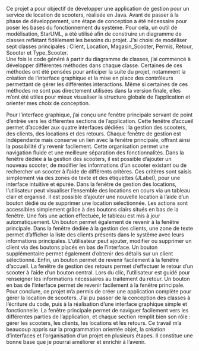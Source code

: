 Ce projet a pour objectif de développer une application de gestion pour un service de location de scooters, réalisée en Java. Avant de passer à la phase de développement, une étape de conception a été nécessaire pour poser les bases du fonctionnement du système. Pour cela, un outil de modélisation, StarUML, a été utilisé afin de construire un diagramme de classes reflétant fidèlement les besoins du projet.
J’ai choisi de modéliser sept classes principales : Client, Location, Magasin_Scooter, Permis, Retour, Scooter et Type_Scooter.  
Une fois le code généré à partir du diagramme de classes, j’ai commencé à développer différentes méthodes dans chaque classe. Certaines de ces méthodes ont été pensées pour anticiper la suite du projet, notamment la création de l’interface graphique et la mise en place des contrôleurs permettant de gérer les différentes interactions. Même si certaines de ces méthodes ne sont pas directement utilisées dans la version finale, elles m’ont été utiles pour mieux visualiser la structure globale de l’application et orienter mes choix de conception.

Pour l’interface graphique, j’ai conçu une fenêtre principale servant de point d’entrée vers les différentes sections de l’application. Cette fenêtre d’accueil permet d’accéder aux quatre interfaces dédiées : la gestion des scooters, des clients, des locations et des retours. Chaque fenêtre de gestion est indépendante mais conserve un lien avec la fenêtre principale, offrant ainsi la possibilité d’y revenir facilement. Cette organisation permet une navigation fluide et une meilleure séparation des fonctionnalités.
Dans la fenêtre dédiée à la gestion des scooters, il est possible d’ajouter un nouveau scooter, de modifier les informations d’un scooter existant ou de rechercher un scooter à l’aide de différents critères. Ces critères sont saisis simplement via des zones de texte et des étiquettes (JLabel), pour une interface intuitive et épurée.
Dans la fenêtre de gestion des locations, l’utilisateur peut visualiser l’ensemble des locations en cours via un tableau clair et organisé. Il est possible d’ajouter une nouvelle location à l’aide d’un bouton dédié ou de supprimer une location sélectionnée. Les actions sont accessibles simplement grâce à des boutons clairs situés en bas de la fenêtre. Une fois une action effectuée, le tableau est mis à jour automatiquement. Un bouton permet également de revenir à la fenêtre principale.
Dans la fenêtre dédiée à la gestion des clients, une zone de texte permet d’afficher la liste des clients présents dans le système avec leurs informations principales. L’utilisateur peut ajouter, modifier ou supprimer un client via des boutons placés en bas de l’interface. Un bouton supplémentaire permet également d’obtenir des détails sur un client sélectionné. Enfin, un bouton permet de revenir facilement à la fenêtre d’accueil.
La fenêtre de gestion des retours permet d’effectuer le retour d’un scooter à l’aide d’un bouton central. Lors du clic, l’utilisateur est guidé pour renseigner les informations nécessaires au traitement du retour. Un bouton en bas de l’interface permet de revenir facilement à la fenêtre principale.
Pour conclure, ce projet m’a permis de créer une application complète pour gérer la location de scooters. J’ai pu passer de la conception des classes à l’écriture du code, puis à la réalisation d’une interface graphique simple et fonctionnelle.
La fenêtre principale permet de naviguer facilement vers les différentes parties de l’application, et chaque section remplit bien son rôle : gérer les scooters, les clients, les locations et les retours.
Ce travail m’a beaucoup appris sur la programmation orientée objet, la création d’interfaces et l’organisation d’un projet en plusieurs étapes. Il constitue une bonne base que je pourrai améliorer et enrichir à l’avenir.
